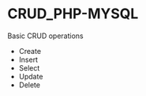 # CRUD_PHP-MYSQL

<p>Basic CRUD operations</p>
<ul>
  <li>Create</li>
  <li>Insert</li>
  <li>Select</li>
  <li>Update</li>
  <li>Delete</li>
<ul>
